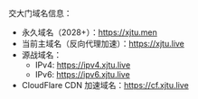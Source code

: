 交大门域名信息：

* 永久域名（2028+）：<https://xjtu.men>
* 当前主域名（反向代理加速）：<https://xjtu.live>
* 源战域名：
  * IPv4: <https://ipv4.xjtu.live>
  * IPv6: <https://ipv6.xjtu.live>
* CloudFlare CDN 加速域名：<https://cf.xjtu.live>
